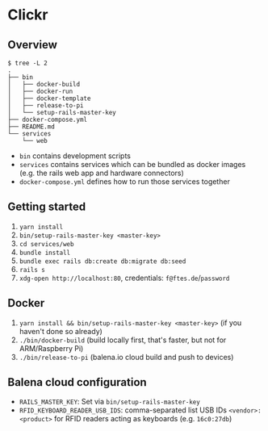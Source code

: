 # Clickr

## Overview
```
$ tree -L 2
.
├── bin
│   ├── docker-build
│   ├── docker-run
│   ├── docker-template
│   ├── release-to-pi
│   └── setup-rails-master-key
├── docker-compose.yml
├── README.md
└── services
    └── web
```

- `bin` contains development scripts
- `services` contains services which can be bundled as docker images (e.g. the rails web app and hardware connectors)
- `docker-compose.yml` defines how to run those services together

## Getting started
1. `yarn install`
2. `bin/setup-rails-master-key <master-key>`
3. `cd services/web`
4. `bundle install`
5. `bundle exec rails db:create db:migrate db:seed`
6. `rails s`
7. `xdg-open http://localhost:80`, credentials: `f@ftes.de`/`password`

## Docker
1. `yarn install && bin/setup-rails-master-key <master-key>` (if you haven't done so already)
2. `./bin/docker-build` (build locally first, that's faster, but not for ARM/Raspberry Pi)
3. `./bin/release-to-pi` (balena.io cloud build and push to devices)

## Balena cloud configuration
- `RAILS_MASTER_KEY`: Set via `bin/setup-rails-master-key`
- `RFID_KEYBOARD_READER_USB_IDS`: comma-separated list USB IDs `<vendor>:<product>` for RFID readers acting as keyboards (e.g. `16c0:27db`)
